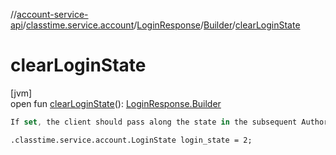 //[account-service-api](../../../../index.md)/[classtime.service.account](../../index.md)/[LoginResponse](../index.md)/[Builder](index.md)/[clearLoginState](clear-login-state.md)

# clearLoginState

[jvm]\
open fun [clearLoginState](clear-login-state.md)(): [LoginResponse.Builder](index.md)

```kotlin
If set, the client should pass along the state in the subsequent AuthorizationRequest.

```
`.classtime.service.account.LoginState login_state = 2;`
